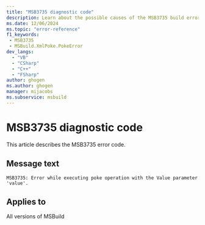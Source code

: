 ```yaml
---
title: "MSB3735 diagnostic code"
description: Learn about the possible causes of the MSB3735 build error, and get troubleshooting tips.
ms.date: 12/06/2024
ms.topic: "error-reference"
f1_keywords:
 - MSB3735
 - MSBuild.XmlPoke.PokeError
dev_langs:
  - "VB"
  - "CSharp"
  - "C++"
  - "FSharp"
author: ghogen
ms.author: ghogen
manager: mijacobs
ms.subservice: msbuild
---
```


# MSB3735 diagnostic code

<!-- :::ErrorDefinitionDescription::: -->
<!-- :::editable-content name="introDescription"::: -->
This article describes the MSB3735 error code.
<!-- :::editable-content-end::: -->

## Message text

`MSB3735: Error while executing poke operation with the Value parameter 'value'.`

<!-- :::editable-content name="postOutputDescription"::: -->
<!--
{StrBegin="MSB3735: "}
-->
<!-- :::editable-content-end::: -->
<!-- :::ErrorDefinitionDescription-end::: -->

## Applies to

All versions of MSBuild
